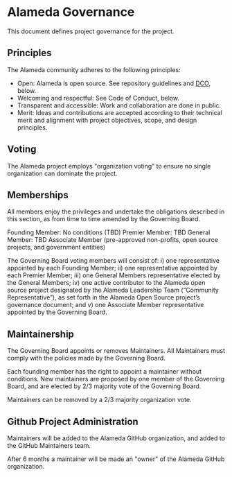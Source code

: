 # Alameda Governance

This document defines project governance for the project.

## Principles
The Alameda community adheres to the following principles:

- Open: Alameda is open source. See repository guidelines and [DCO](https://developercertificate.org/), below.
- Welcoming and respectful: See Code of Conduct, below.
- Transparent and accessible: Work and collaboration are done in public.
- Merit: Ideas and contributions are accepted according to their technical merit and alignment with project objectives, scope, and design principles.

## Voting
The Alameda project employs "organization voting" to ensure no single organization can dominate the project.

## Memberships
All members enjoy the privileges and undertake the obligations described in this section, as from time to time amended by the Governing
Board.

Founding Member: No conditions (TBD)
Premier Member: TBD
General Member: TBD
Associate Member (pre-approved non-profits, open source projects, and government entities)

The Governing Board voting members will consist of:
i) one representative appointed by each Founding Member;
ii) one representative appointed by each Premier Member; 
iii) one General Members representative elected by the General Members;
iv) one active contributor to the Alameda open source project designated by the Alameda
Leadership Team (“Community Representative”), as set forth in the Alameda Open Source project’s governance document; and
v) one Associate Member representative appointed by the Governing Board.

## Maintainership
The Governing Board appoints or removes Maintainers. All Maintainers must comply with the policies made by the Governing Board. 

Each founding member has the right to appoint a maintainer without conditions. New maintainers are proposed by one member of the Governing Board, and are elected by 2/3 majority vote of the Governing Board.

Maintainers can be removed by a 2/3 majority organization vote. 

## Github Project Administration
Maintainers will be added to the Alameda GitHub organization, and added to the GitHub Maintainers team.

After 6 months a maintainer will be made an "owner" of the Alameda GitHub organization.

